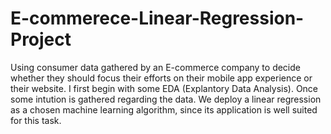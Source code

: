 # E-commerece-Linear-Regression-Project
Using consumer data gathered by an E-commerce company to decide whether they should focus their efforts on their mobile app experience or their website.
I first begin with some EDA (Explantory Data Analysis). Once some intution is gathered regarding the data. We deploy a linear regression as a chosen machine learning algorithm, since its application is well suited for this task.

